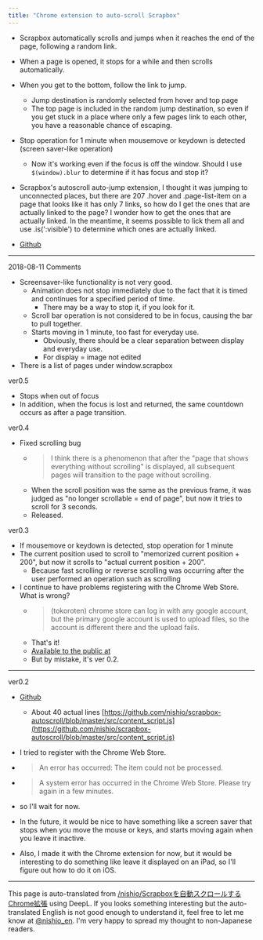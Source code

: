```yaml
---
title: "Chrome extension to auto-scroll Scrapbox"
---
```


- Scrapbox automatically scrolls and jumps when it reaches the end of the page, following a random link.

- When a page is opened, it stops for a while and then scrolls automatically.
- When you get to the bottom, follow the link to jump.
    - Jump destination is randomly selected from hover and top page
    - The top page is included in the random jump destination, so even if you get stuck in a place where only a few pages link to each other, you have a reasonable chance of escaping.
- Stop operation for 1 minute when mousemove or keydown is detected (screen saver-like operation)
    - Now it's working even if the focus is off the window. Should I use `$(window).blur` to determine if it has focus and stop it?
- Scrapbox's autoscroll auto-jump extension, I thought it was jumping to unconnected places, but there are 207 .hover and .page-list-item on a page that looks like it has only 7 links, so how do I get the ones that are actually linked to the page? I wonder how to get the ones that are actually linked. In the meantime, it seems possible to lick them all and use .is(':visible') to determine which ones are actually linked.

- [Github](https://github.com/nishio/scrapbox-autoscroll)

-----
2018-08-11 Comments
- Screensaver-like functionality is not very good.
    - Animation does not stop immediately due to the fact that it is timed and continues for a specified period of time.
        - There may be a way to stop it, if you look for it.
    - Scroll bar operation is not considered to be in focus, causing the bar to pull together.
    - Starts moving in 1 minute, too fast for everyday use.
        - Obviously, there should be a clear separation between display and everyday use.
        - For display = image not edited
- There is a list of pages under window.scrapbox


ver0.5
- Stops when out of focus
- In addition, when the focus is lost and returned, the same countdown occurs as after a page transition.

ver0.4
- Fixed scrolling bug
    - > I think there is a phenomenon that after the "page that shows everything without scrolling" is displayed, all subsequent pages will transition to the page without scrolling.
    - When the scroll position was the same as the previous frame, it was judged as "no longer scrollable = end of page", but now it tries to scroll for 3 seconds.
    - Released.

ver0.3
- If mousemove or keydown is detected, stop operation for 1 minute
- The current position used to scroll to "memorized current position + 200", but now it scrolls to "actual current position + 200".
    - Because fast scrolling or reverse scrolling was occurring after the user performed an operation such as scrolling
- I continue to have problems registering with the Chrome Web Store. What is wrong?
    - > (tokoroten) chrome store can log in with any google account, but the primary google account is used to upload files, so the account is different there and the upload fails.
    - That's it!
    - [Available to the public at](https://chrome.google.com/webstore/detail/scrapbox-auto-scroll/oopejekobiompfoiomenkcdhbeiecngn)
    - But by mistake, it's ver 0.2.

-----
ver0.2
- [Github](https://github.com/nishio/scrapbox-autoscroll)
    - About 40 actual lines [https://github.com/nishio/scrapbox-autoscroll/blob/master/src/content_script.js](https://github.com/nishio/scrapbox-autoscroll/blob/master/src/content_script.js)

- I tried to register with the Chrome Web Store.
- > An error has occurred: The item could not be processed.
- >  A system error has occurred in the Chrome Web Store. Please try again in a few minutes.
- so I'll wait for now.

- In the future, it would be nice to have something like a screen saver that stops when you move the mouse or keys, and starts moving again when you leave it inactive.
- Also, I made it with the Chrome extension for now, but it would be interesting to do something like leave it displayed on an iPad, so I'll figure out how to do it on iOS.

---
This page is auto-translated from [/nishio/Scrapboxを自動スクロールするChrome拡張](https://scrapbox.io/nishio/Scrapboxを自動スクロールするChrome拡張) using DeepL. If you looks something interesting but the auto-translated English is not good enough to understand it, feel free to let me know at [@nishio_en](https://twitter.com/nishio_en). I'm very happy to spread my thought to non-Japanese readers.